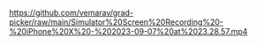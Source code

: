https://github.com/vemarav/grad-picker/raw/main/Simulator%20Screen%20Recording%20-%20iPhone%20X%20-%202023-09-07%20at%2023.28.57.mp4

